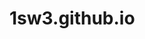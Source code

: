 # 1sw3.github.io   
[^_^]:
    a clone of BIGLOBE's 和製漢語 website   
    with Simplified Chinese translation

